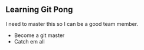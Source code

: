 ## Learning Git Pong
I need to master this so I can be a good team member.

* Become a git master
* Catch em all